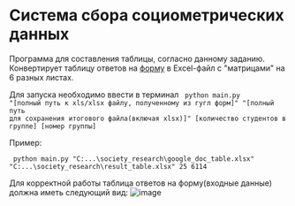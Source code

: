 # Система сбора социометрических данных

Программа для составления таблицы, согласно данному заданию. Конвертирует таблицу ответов на [форму](https://docs.google.com/forms/d/1DqNI7FpK0Tc3gMhmwqlesUNj930d-cXYYx7fxzQ7Pmc/edit) в Excel-файл с "матрицами" на 6 разных листах.

Для запуска необходимо ввести в терминал <code> python main.py "[полный путь к xls/xlsx файлу, полученному из гугл форм]" "[полный путь для сохранения итогового файла(включая xlsx)]" [количество студентов в группе] [номер группы] </code>

Пример:

<code> python main.py "C:\...\society_research\google_doc_table.xlsx" "C:\...\society_research\result_table.xlsx" 25 6114 </code>

Для корректной работы таблица ответов на форму(входные данные) должна иметь следующий вид: 
![image](https://github.com/user-attachments/assets/8027aaed-3bad-45b2-829e-31a1579b73b5)
